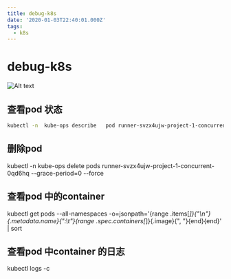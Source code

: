```yaml
---
title: debug-k8s
date: '2020-01-03T22:40:01.000Z'
tags:
  - k8s
---
```


# debug-k8s

![Alt text](https://lin19999.oss-cn-beijing.aliyuncs.com/flower.svg)

## 查看pod 状态

```bash
kubectl -n  kube-ops describe   pod runner-svzx4ujw-project-1-concurrent-0qd6hq
```

## 删除pod

kubectl -n kube-ops delete pods runner-svzx4ujw-project-1-concurrent-0qd6hq --grace-period=0 --force

## 查看pod 中的container

kubectl get pods --all-namespaces -o=jsonpath='{range .items\[_\]}{"\n"}{.metadata.name}{":\t"}{range .spec.containers\[_\]}{.image}{", "}{end}{end}' \| sort

## 查看pod 中container 的日志

kubectl logs  -c 

